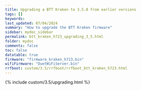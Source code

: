 ```yaml
---
title: Upgrading a BTT Kraken to 3.5.0 from earlier versions
tags: []
keywords: 
last_updated: 07/04/2024
summary: "How to upgrade the BTT Kraken firmware"
sidebar: mydoc_sidebar
permalink: btt_kraken_h723_upgrading_3_5.html
folder: mydoc
comments: false
toc: false
datatable: true
firmware: "firmware_kraken_h723.bin"
wifiFirmware: "DuetWiFiServer.bin"
rrfboot: custom/3.5/rrfboot/rrfboot_btt_kraken_h723.html
---
```


{% include custom/3.5/upgrading.html %}
